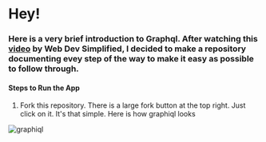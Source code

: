 # Hey!

### Here is a very brief introduction to Graphql.  After watching this [video]() by Web Dev Simplified, I decided to make a repository documenting evey step of the way to make it easy as possible to follow through. 

#### Steps to Run the App
1. Fork this repository. There is a large fork button at the top right. Just click on it. It's that simple.
Here is how graphiql looks

![graphiql]('./../img.png')